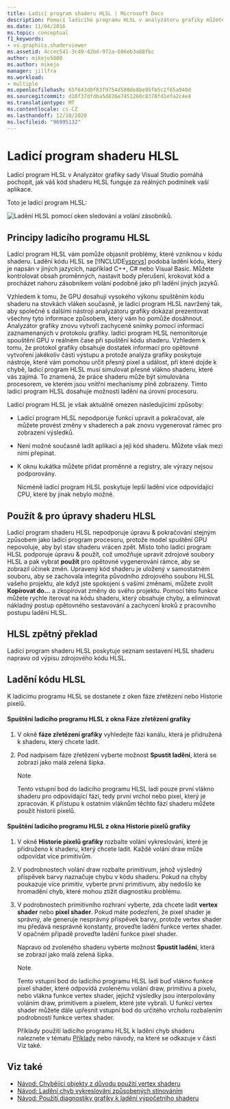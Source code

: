 ```yaml
---
title: Ladicí program shaderu HLSL | Microsoft Docs
description: Pomocí ladicího programu HLSL v analyzátoru grafiky můžete uchopit, jak váš HLSL kód funguje ve vaší aplikaci. Ladicí program může simulovat přesný HLSL podproces, který vás zajímá.
ms.date: 11/04/2016
ms.topic: conceptual
f1_keywords:
- vs.graphics.shaderviewer
ms.assetid: 4ccec541-3c49-42bd-972a-686eb3a88fbc
author: mikejo5000
ms.author: mikejo
manager: jillfra
ms.workload:
- multiple
ms.openlocfilehash: 65f643d0f03f9754d580de8be95fb5c1f65a940d
ms.sourcegitcommit: d10f37dfdba5d826e7451260c8370fd1efa2c4e4
ms.translationtype: MT
ms.contentlocale: cs-CZ
ms.lasthandoff: 12/10/2020
ms.locfileid: "96995132"
---
```

# <a name="hlsl-shader-debugger"></a>Ladicí program shaderu HLSL
Ladicí program HLSL v Analyzátor grafiky sady Visual Studio pomáhá pochopit, jak váš kód shaderu HLSL funguje za reálných podmínek vaší aplikace.

 Toto je ladicí program HLSL:

 ![Ladění HLSL pomocí oken sledování a volání zásobníků.](media/gfx_diag_demo_hlsl_debugger_orientation.png "gfx_diag_demo_hlsl_debugger_orientation")

## <a name="understanding-the-hlsl-debugger"></a>Principy ladicího programu HLSL
 Ladicí program HLSL vám pomůže objasnit problémy, které vzniknou v kódu shaderu. Ladění kódu HLSL se [!INCLUDE[vsprvs](../../code-quality/includes/vsprvs_md.md)] podobá ladění kódu, který je napsán v jiných jazycích, například C++, C# nebo Visual Basic. Můžete kontrolovat obsah proměnných, nastavit body přerušení, krokovat kód a procházet nahoru zásobníkem volání podobně jako při ladění jiných jazyků.

 Vzhledem k tomu, že GPU dosahují vysokého výkonu spuštěním kódu shaderu na stovkách vláken současně, je ladicí program HLSL navržený tak, aby společně s dalšími nástroji analyzátoru grafiky dokázal prezentovat všechny tyto informace způsobem, který vám ho pomůže dosáhnout. Analyzátor grafiky znovu vytvoří zachycené snímky pomocí informací zaznamenaných v protokolu grafiky. ladicí program HLSL nemonitoruje spouštění GPU v reálném čase při spuštění kódu shaderu. Vzhledem k tomu, že protokol grafiky obsahuje dostatek informací pro opětovné vytvoření jakékoliv části výstupu a protože analýza grafiky poskytuje nástroje, které vám pomohou určit přesný pixel a událost, při které dojde k chybě, ladicí program HLSL musí simulovat přesné vlákno shaderu, které vás zajímá. To znamená, že práce shaderu může být simulována procesorem, ve kterém jsou vnitřní mechanismy plně zobrazeny. Tímto ladicí program HLSL dosahuje možností ladění na úrovni procesoru.

 Ladicí program HLSL je však aktuálně omezen následujícími způsoby:

- Ladicí program HLSL nepodporuje funkci upravit a pokračovat, ale můžete provést změny v shaderech a pak znovu vygenerovat rámec pro zobrazení výsledků.

- Není možné současně ladit aplikaci a její kód shaderu. Můžete však mezi nimi přepínat.

- K oknu kukátka můžete přidat proměnné a registry, ale výrazy nejsou podporovány.

  Nicméně ladicí program HLSL poskytuje lepší ladění více odpovídající CPU, které by jinak nebylo možné.

## <a name="hlsl-shader-edit--apply"></a>Použít & pro úpravy shaderu HLSL
 Ladicí program shaderu HLSL nepodporuje úpravu & pokračování stejným způsobem jako ladicí program procesoru, protože model spuštění GPU nepovoluje, aby byl stav shaderu vrácen zpět. Místo toho ladicí program HLSL podporuje úpravu & použít, což umožňuje upravit zdrojové soubory HLSL a pak vybrat **použít** pro opětovné vygenerování rámce, aby se zobrazil účinek změn. Upravený kód shaderu je uložený v samostatném souboru, aby se zachovala integrita původního zdrojového souboru HLSL vašeho projektu, ale když jste spokojeni s vašimi změnami, můžete zvolit **Kopírovat do...** a zkopírovat změny do svého projektu. Pomocí této funkce můžete rychle iterovat na kódu shaderu, který obsahuje chyby, a eliminovat nákladný postup opětovného sestavování a zachycení kroků z pracovního postupu ladění HLSL.

## <a name="hlsl-disassembly"></a>HLSL zpětný překlad
 Ladicí program shaderu HLSL poskytuje seznam sestavení HLSL shaderu napravo od výpisu zdrojového kódu HLSL.

## <a name="debugging-hlsl-code"></a>Ladění kódu HLSL
 K ladicímu programu HLSL se dostanete z oken fáze zřetězení nebo Historie pixelů.

#### <a name="to-start-the-hlsl-debugger-from-the-graphics-pipeline-stages-window"></a>Spuštění ladicího programu HLSL z okna Fáze zřetězení grafiky

1. V okně **fáze zřetězení grafiky** vyhledejte fázi kanálu, která je přidružená k shaderu, který chcete ladit.

2. Pod nadpisem fáze zřetězení vyberte možnost **Spustit ladění**, která se zobrazí jako malá zelená šipka.

    > [!NOTE]
    > Tento vstupní bod do ladicího programu HLSL ladí pouze první vlákno shaderu pro odpovídající fázi, tedy první vrchol nebo pixel, který je zpracován. K přístupu k ostatním vláknům těchto fází shaderu můžete použít historii pixelů.

#### <a name="to-start-the-hlsl-debugger-from-the-graphics-pixel-history"></a>Spuštění ladicího programu HLSL z okna Historie pixelů grafiky

1. V okně **Historie pixelů grafiky** rozbalte volání vykreslování, které je přidruženo k shaderu, který chcete ladit. Každé volání draw může odpovídat více primitivům.

2. V podrobnostech volání draw rozbalte primitivum, jehož výsledný příspěvek barvy naznačuje chybu v kódu shaderu. Pokud na chyby poukazuje více primitiv, vyberte první primitivum, aby nedošlo ke hromadění chyb, které mohou ztížit diagnostiku problému.

3. V podrobnostech primitivního rozhraní vyberte, zda chcete ladit **vertex shader** nebo **pixel shader**. Pokud máte podezření, že pixel shader je správný, ale generuje nesprávný příspěvek barvy, protože vertex shader mu předává nesprávné konstanty, proveďte ladění funkce vertex shader. V opačném případě proveďte ladění funkce pixel shader.

    Napravo od zvoleného shaderu vyberte možnost **Spustit ladění**, která se zobrazí jako malá zelená šipka.

   > [!NOTE]
   > Tento vstupní bod do ladicího programu HLSL ladí buď vlákno funkce pixel shader, které odpovídá zvolenému volání draw, primitivu a pixelu, nebo vlákna funkce vertex shader, jejichž výsledky jsou interpolovány voláním draw, primitivem a pixelem, které jste vybrali. U funkcí vertex shader můžete dále upřesnit vstupní bod do určitého vrcholu rozbalením podrobností funkce vertex shader.

   Příklady použití ladicího programu HLSL k ladění chyb shaderu naleznete v tématu [Příklady](graphics-diagnostics-examples.md) nebo návody, na které se odkazuje v části Viz také.

## <a name="see-also"></a>Viz také
- [Návod: Chybějící objekty z důvodu použití vertex shaderu](walkthrough-missing-objects-due-to-vertex-shading.md)
- [Návod: Ladění chyb vykreslování způsobených stínováním](walkthrough-debugging-rendering-errors-due-to-shading.md)
- [Návod: Použití diagnostiky grafiky k ladění výpočetního shaderu](walkthrough-using-graphics-diagnostics-to-debug-a-compute-shader.md)